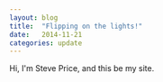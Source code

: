 ```yaml
---
layout: blog
title:  "Flipping on the lights!"
date:   2014-11-21
categories: update
---
```


Hi, I'm Steve Price, and this be my site.
